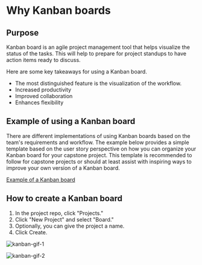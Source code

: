 # Why Kanban boards

## Purpose
Kanban board is an agile project management tool that helps visualize the status of the tasks. This will help to prepare for project standups to have action items ready to discuss.

Here are some key takeaways for using a Kanban board.
- The most distinguished feature is the visualization of the workflow.
- Increased productivity
- Improved collaboration
- Enhances flexibility

## Example of using a Kanban board
There are different implementations of using Kanban boards based on the team's requirements and workflow. The example below provides a simple template based on the user story perspective on how you can organize your Kanban board for your capstone project. This template is recommended to follow for capstone projects or should at least assist with inspiring ways to improve your own version of a Kanban board.

[Example of a Kanban board](https://github.com/users/crespohector/projects/13/views/2)

## How to create a Kanban board

1. In the project repo, click "Projects."
2. Click "New Project" and select "Board."
4. Optionally, you can give the project a name.
5. Click Create.

![kanban-gif-1](https://github.com/crespohector/welcome-to-mod-7/assets/76798385/abc2e73d-e44a-464c-9e87-a08b8cee6b6e)

![kanban-gif-2](https://github.com/crespohector/welcome-to-mod-7/assets/76798385/64d20fc9-f49a-4918-8d3b-c7cd07bb652f)

